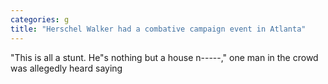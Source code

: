 ```yaml
---
categories: g
title: "Herschel Walker had a combative campaign event in Atlanta"
---
```

"This is all a stunt. He"s nothing but a house n-----," one man in the crowd was allegedly heard saying 